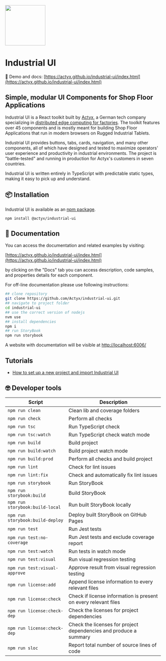 <img width="130px" src="https://raw.githubusercontent.com/Actyx/industrial-ui/master/assets/industrial-ui-logo.svg?token=AEDGFNTMXLHX2MXQ25JH2A264DRHU">

# Industrial UI

🚀 Demo and docs: [https://actyx.github.io/industrial-ui/index.html](https://actyx.github.io/industrial-ui/index.html)

## Simple, modular UI Components for Shop Floor Applications

Industrial UI is a React toolkit built by [Actyx](https://www.actyx.com), a German tech company specializing in [distributed edge computing for factories](https://www.actyx.com/products/os/). The toolkit features over 45 components and is mostly meant for building Shop Floor Applications that run in modern browsers on Rugged Industrial Tablets.

Industrial UI provides buttons, tabs, cards, navigation, and many other components, all of which have designed and tested to maximize operators' user experience and productivity in industrial environments. The project is "battle-tested" and running in production for Actyx's customers in seven countries.

Industrial UI is written entirely in TypeScript with predictable static types, making it easy to pick up and understand.

## 📦 Installation

Industrial UI is available as an [npm package](https://www.npmjs.com/package/@actyx/industrial-ui).

```shell
npm install @actyx/industrial-ui
```

## 📖 Documentation

You can access the documentation and related examples by visiting:

[https://actyx.github.io/industrial-ui/index.html](https://actyx.github.io/industrial-ui/index.html)

by clicking on the "Docs" tab you can access description, code samples, and properties details for each component.

For off-line documentation please use following instructions:

```sh
## clone repository
git clone https://github.com/Actyx/industrial-ui.git
## navigate to project folder
cd industrial-ui
## use the correct version of nodejs
nvm use
## install dependencies
npm i
## run StoryBook
npm run storybook
```

A website with documentation will be visible at [http://localhost:6006/](http://localhost:6006/)

## Tutorials

- [How to set up a new project and import Industrial UI](./tutorials/how-to-set-up-project-and-import-industrial-ui.md)

## 🤓 Developer tools

| Script | Description  |
|---|---|
| `npm run clean` | Clean lib and coverage folders |
| `npm run check` | Perform all checks |
| `npm run tsc` | Run TypeScript check |
| `npm run tsc:watch` | Run TypeScript check watch mode |
| `npm run build` | Build project |
| `npm run build:watch` | Build project watch mode |
| `npm run build:prod` | Perform all checks and build project |
| `npm run lint` | Check for lint issues |
| `npm run lint:fix` | Check and automatically fix lint issues |
| `npm run storybook` | Run StoryBook |
| `npm run storybook:build` | Build StoryBook |
| `npm run storybook:build-local` | Run built StoryBook locally |
| `npm run storybook:build-deploy` | Deploy built StoryBook on GitHub Pages |
| `npm run test` | Run Jest tests |
| `npm run test:no-coverage` | Run Jest tests and exclude coverage report |
| `npm run test:watch` | Run tests in watch mode |
| `npm run test:visual` | Run visual regression testing |
| `npm run test:visual-approve` | Approve result from visual regression testing |
| `npm run license:add` | Append license information to every relevant files |
| `npm run license:check` | Check if license information is present on every relevant files |
| `npm run license:check-dep` | Check the licenses for project dependencies |
| `npm run license:check-dep` | Check the licenses for project dependencies and produce a summary |
| `npm run sloc` | Report total number of source lines of code |
